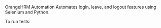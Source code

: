 OrangeHRM Automation
Automates login, leave, and logout features using Selenium and Python.

To run tests:
